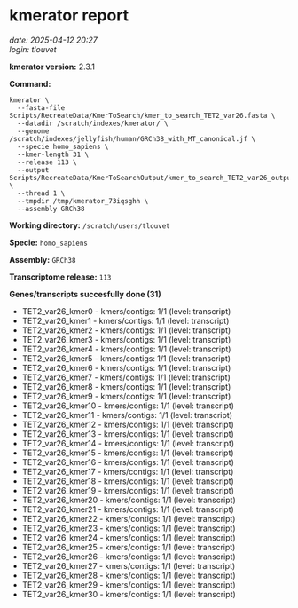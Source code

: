 # kmerator report
*date: 2025-04-12 20:27*  
*login: tlouvet*

**kmerator version:** 2.3.1

**Command:**

```
kmerator \
  --fasta-file Scripts/RecreateData/KmerToSearch/kmer_to_search_TET2_var26.fasta \
  --datadir /scratch/indexes/kmerator/ \
  --genome /scratch/indexes/jellyfish/human/GRCh38_with_MT_canonical.jf \
  --specie homo_sapiens \
  --kmer-length 31 \
  --release 113 \
  --output Scripts/RecreateData/KmerToSearchOutput/kmer_to_search_TET2_var26_output \
  --thread 1 \
  --tmpdir /tmp/kmerator_73iqsghh \
  --assembly GRCh38
```

**Working directory:** `/scratch/users/tlouvet`

**Specie:** `homo_sapiens`

**Assembly:** `GRCh38`

**Transcriptome release:** `113`

**Genes/transcripts succesfully done (31)**

- TET2_var26_kmer0 - kmers/contigs: 1/1 (level: transcript)
- TET2_var26_kmer1 - kmers/contigs: 1/1 (level: transcript)
- TET2_var26_kmer2 - kmers/contigs: 1/1 (level: transcript)
- TET2_var26_kmer3 - kmers/contigs: 1/1 (level: transcript)
- TET2_var26_kmer4 - kmers/contigs: 1/1 (level: transcript)
- TET2_var26_kmer5 - kmers/contigs: 1/1 (level: transcript)
- TET2_var26_kmer6 - kmers/contigs: 1/1 (level: transcript)
- TET2_var26_kmer7 - kmers/contigs: 1/1 (level: transcript)
- TET2_var26_kmer8 - kmers/contigs: 1/1 (level: transcript)
- TET2_var26_kmer9 - kmers/contigs: 1/1 (level: transcript)
- TET2_var26_kmer10 - kmers/contigs: 1/1 (level: transcript)
- TET2_var26_kmer11 - kmers/contigs: 1/1 (level: transcript)
- TET2_var26_kmer12 - kmers/contigs: 1/1 (level: transcript)
- TET2_var26_kmer13 - kmers/contigs: 1/1 (level: transcript)
- TET2_var26_kmer14 - kmers/contigs: 1/1 (level: transcript)
- TET2_var26_kmer15 - kmers/contigs: 1/1 (level: transcript)
- TET2_var26_kmer16 - kmers/contigs: 1/1 (level: transcript)
- TET2_var26_kmer17 - kmers/contigs: 1/1 (level: transcript)
- TET2_var26_kmer18 - kmers/contigs: 1/1 (level: transcript)
- TET2_var26_kmer19 - kmers/contigs: 1/1 (level: transcript)
- TET2_var26_kmer20 - kmers/contigs: 1/1 (level: transcript)
- TET2_var26_kmer21 - kmers/contigs: 1/1 (level: transcript)
- TET2_var26_kmer22 - kmers/contigs: 1/1 (level: transcript)
- TET2_var26_kmer23 - kmers/contigs: 1/1 (level: transcript)
- TET2_var26_kmer24 - kmers/contigs: 1/1 (level: transcript)
- TET2_var26_kmer25 - kmers/contigs: 1/1 (level: transcript)
- TET2_var26_kmer26 - kmers/contigs: 1/1 (level: transcript)
- TET2_var26_kmer27 - kmers/contigs: 1/1 (level: transcript)
- TET2_var26_kmer28 - kmers/contigs: 1/1 (level: transcript)
- TET2_var26_kmer29 - kmers/contigs: 1/1 (level: transcript)
- TET2_var26_kmer30 - kmers/contigs: 1/1 (level: transcript)
